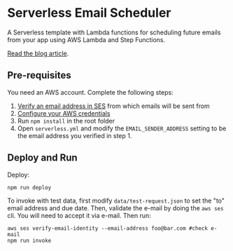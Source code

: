# Serverless Email Scheduler
A Serverless template with Lambda functions for scheduling future emails from your app using AWS Lambda and Step Functions.

[Read the blog article](https://winterwindsoftware.com/serverless-email-scheduler/).

## Pre-requisites
You need an AWS account. Complete the following steps:
1. [Verify an email address in SES](https://docs.aws.amazon.com/ses/latest/DeveloperGuide/verify-email-addresses.html) from which emails will be sent from
2. [Configure your AWS credentials](https://serverless.com/framework/docs/providers/aws/guide/credentials/)
3. Run `npm install` in the root folder
4. Open `serverless.yml` and modify the `EMAIL_SENDER_ADDRESS` setting to be the email address you verified in step 1.

## Deploy and Run
Deploy:

```
npm run deploy
```

To invoke with test data, first modify `data/test-request.json` to set the "to" email address and due date.  Then, validate the e-mail by doing the `aws ses` cli.  You will need to accept it via e-mail. Then run:


```
aws ses verify-email-identity --email-address foo@bar.com #check e-mail
npm run invoke
```